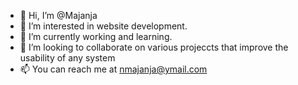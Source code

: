 - 👋 Hi, I’m @Majanja
- 👀 I’m interested in website development.
- 🌱 I’m currently working and learning.
- 💞️ I’m looking to collaborate on various projeccts that improve the usability of any system
- 📫 You can reach me at nmajanja@ymail.com

<!---
Majanja/Majanja is a ✨ special ✨ repository because its `README.md` (this file) appears on your GitHub profile.
You can click the Preview link to take a look at your changes.
--->
